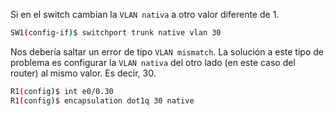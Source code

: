 Si en el switch cambian la `VLAN nativa` a otro valor diferente de 1.

``` bash
SW1(config-if)$ switchport trunk native vlan 30
```

Nos debería saltar un error de tipo `VLAN mismatch`. La solución a este tipo de problema es configurar la `VLAN nativa` del otro lado (en este caso del router) al mismo valor. Es decir, 30. 

``` bash
R1(config)$ int e0/0.30
R1(config)$ encapsulation dot1q 30 native
```